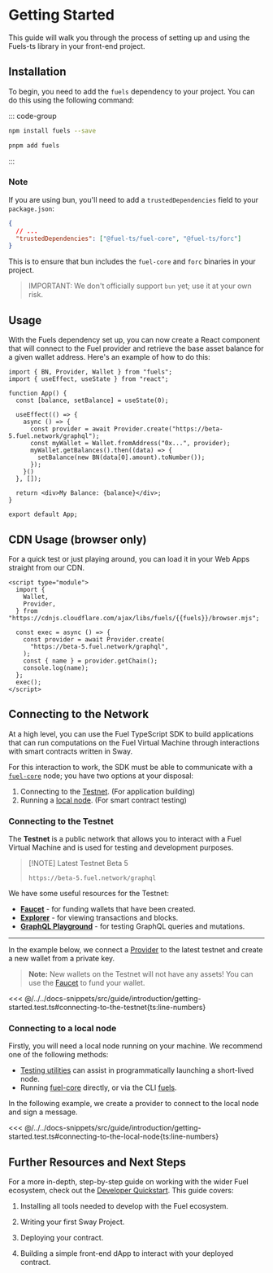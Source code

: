 <script setup>
  import { data } from '../../versions.data'
  const { fuels } = data
</script>

# Getting Started

This guide will walk you through the process of setting up and using the Fuels-ts library in your front-end project.

## Installation

To begin, you need to add the `fuels` dependency to your project. You can do this using the following command:

::: code-group

```sh [npm]
npm install fuels --save
```

```sh [pnpm]
pnpm add fuels
```

:::

### Note

If you are using bun, you'll need to add a `trustedDependencies` field to your `package.json`:

```json
{
  // ...
  "trustedDependencies": ["@fuel-ts/fuel-core", "@fuel-ts/forc"]
}
```

This is to ensure that bun includes the `fuel-core` and `forc` binaries in your project.

> IMPORTANT: We don't officially support `bun` yet; use it at your own risk.

## Usage

With the Fuels dependency set up, you can now create a React component that will connect to the Fuel provider and retrieve the base asset balance for a given wallet address. Here's an example of how to do this:

<!-- TODO: Create properly code snippet on new package: `app/react-app` after https://github.com/FuelLabs/fuels-ts/pull/827 got merged -->

```tsx
import { BN, Provider, Wallet } from "fuels";
import { useEffect, useState } from "react";

function App() {
  const [balance, setBalance] = useState(0);

  useEffect(() => {
    async () => {
      const provider = await Provider.create("https://beta-5.fuel.network/graphql");
      const myWallet = Wallet.fromAddress("0x...", provider);
      myWallet.getBalances().then((data) => {
        setBalance(new BN(data[0].amount).toNumber());
      });
    }()
  }, []);

  return <div>My Balance: {balance}</div>;
}

export default App;
```

## CDN Usage (browser only)

For a quick test or just playing around, you can load it in your Web Apps straight from our CDN.

```html-vue
<script type="module">
  import {
    Wallet,
    Provider,
  } from "https://cdnjs.cloudflare.com/ajax/libs/fuels/{{fuels}}/browser.mjs";

  const exec = async () => {
    const provider = await Provider.create(
      "https://beta-5.fuel.network/graphql",
    );
    const { name } = provider.getChain();
    console.log(name);
  };
  exec();
</script>
```

## Connecting to the Network

At a high level, you can use the Fuel TypeScript SDK to build applications that can run computations on the Fuel Virtual Machine through interactions with smart contracts written in Sway.

For this interaction to work, the SDK must be able to communicate with a [`fuel-core`](https://github.com/FuelLabs/fuel-core) node; you have two options at your disposal:

1. Connecting to the [Testnet](#connecting-to-the-testnet). (For application building)
2. Running a [local node](https://docs.fuel.network/guides/running-a-node/). (For smart contract testing)


### Connecting to the Testnet

The **Testnet** is a public network that allows you to interact with a Fuel Virtual Machine and is used for testing and development purposes.

> [!NOTE] Latest Testnet
> Beta 5
>
> `https://beta-5.fuel.network/graphql`

We have some useful resources for the Testnet:

- [**Faucet**](https://faucet-beta-5.fuel.network/) - for funding wallets that have been created.
- [**Explorer**](https://app.fuel.network/) - for viewing transactions and blocks.
- [**GraphQL Playground**](https://beta-5.fuel.network/playground) - for testing GraphQL queries and mutations.

---

In the example below, we connect a [Provider](../providers/index.md) to the latest testnet and create a new wallet from a private key.

> **Note:** New wallets on the Testnet will not have any assets! You can use the [Faucet](https://faucet-beta-5.fuel.network/) to fund your wallet.

<<< @/../../docs-snippets/src/guide/introduction/getting-started.test.ts#connecting-to-the-testnet{ts:line-numbers}

### Connecting to a local node

Firstly, you will need a local node running on your machine. We recommend one of the following methods:

- [Testing utilities](../testing/index.md#wallet-test-utilities) can assist in programmatically launching a short-lived node.
- Running [fuel-core](https://docs.fuel.network/guides/running-a-node/running-a-local-node/) directly, or via the CLI [fuels](../fuels/commands.md#fuels-core).

In the following example, we create a provider to connect to the local node and sign a message.

<<< @/../../docs-snippets/src/guide/introduction/getting-started.test.ts#connecting-to-the-local-node{ts:line-numbers}

## Further Resources and Next Steps

For a more in-depth, step-by-step guide on working with the wider Fuel ecosystem, check out the [Developer Quickstart](https://docs.fuel.network/guides/quickstart/). This guide covers:

1. Installing all tools needed to develop with the Fuel ecosystem.

2. Writing your first Sway Project.

3. Deploying your contract.

4. Building a simple front-end dApp to interact with your deployed contract.
